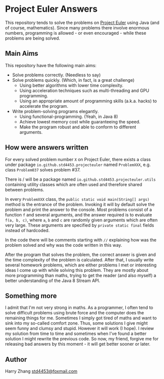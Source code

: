 # Project Euler Answers

This repository tends to solve the problems on [Project Euler](https://projecteuler.net) using Java (and of course, mathematics). Since many problems there involve enormous numbers, programming is allowed - or even encouraged - while these problems are being solved.

## Main Aims

This repository have the following main aims:

- Solve problems correctly. (Needless to say)
- Solve problems quickly. (Which, in fact, is a great challenge)
  - Using better algorithms with lower time complexity.
  - Using acceleration techniques such as multi-threading and GPU programming.
  - Using an appropriate amount of programming skills (a.k.a. hacks) to accelerate the program.
- Write problem-solving programs elegantly.
  - Using functional-programming. (Yeah, in Java 8)
  - Achieve lowest memory cost while guaranteeing the speed.
  - Make the program robust and able to conform to different arguments.

## How were answers written

For every solved problem number `X` on Project Euler, there exists a class under package `io.github.std4453.projecteuler` named `ProblemXXX`, e.g. class `Problem037` solves problem #37.

There is / will be a package named `io.github.std4453.projecteuler.utils` containing utility classes which are often used and therefore shared between problems.
 
In every `ProblemXXX` class, the `public static void main(String[] args)` method is the entrance of the problem. Invoking it will by default solve the problem and print the answer to the console. Most problems consist of a function `f` and several arguments, and the answer required is to evaluate `f(a, b, c)`, where `a`, `b` and `c` are randomly given arguments which are often very large. These arguments are specified by `private static final` fields instead of hardcoded.
   
In the code there will be comments starting with `//` explaining how was the problem solved and why was the code written in this way. 

After the program that solves the problem, the correct answer is given and the time complexity of the problem is calculated. After that, I usually write several homework problems, which are either problems I met or interesting ideas I come up with while solving this problem. They are mostly about more programming than maths, trying to get the reader (and also myself) a better understanding of the Java 8 Stream API.  

## Something more

I admit that I'm not very strong in maths. As a programmer, I often tend to solve difficult problems using brute force and the computer does the remaining things for me. Sometimes I simply got tired of maths and want to sink into my so-called comfort zone. Thus, some solutions I give might seem funny and clumsy and stupid. However it will work (I hope). I review my solution from time to time and sometimes when I've found a better solution I might rewrite the previous code. So now, my friend, forgive me for releasing bad answers by this moment - it will get better sooner or later.  

## Author
Harry Zhang [std4453@foxmail.com](mailto:std4453@foxmail.com)